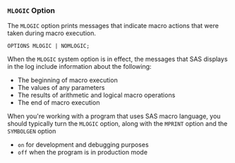 ### `MLOGIC` Option

The `MLOGIC` option prints messages that indicate macro actions that were taken during macro execution.
```
OPTIONS MLOGIC | NOMLOGIC;
```

When the `MLOGIC` system option is in effect, the messages that SAS displays in the log include information about the following:
* The beginning of macro execution
* The values of any parameters
* The results of arithmetic and logical macro operations
* The end of macro execution

When you're working with a program that uses SAS macro language, you should typically turn the `MLOGIC` option, along with the `MPRINT` option and the `SYMBOLGEN` option
* `on` for development and debugging purposes
* `off` when the program is in production mode
